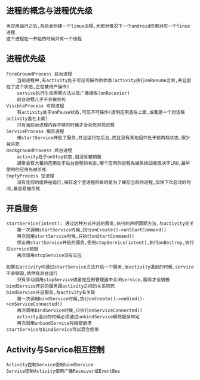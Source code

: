 ## 进程的概念与进程优先级
	当应用运行之后,系统会创建一个linux进程,大部分情况下一个android应用对应一个linux进程
	这个进程在一开始的时候只有一个线程

## 进程优先级
	ForeGroundProcess 前台进程
		当前进程中,有activity处于可见可操作的状态(activity执行onResume之后,并且留在了这个状态,正在被用户操作)
		service执行生命周期方法以及广播接收(onRecevier)
		前台进程几乎不会被杀死
	VisibleProcess 可视进程
		有activity处于onPause状态,可见不可操作(透明应用盖在上面,或者是一个对话框activity盖在上面)
		只有当前台进程内存不够的时候才会杀死可视进程
	ServiceProcess 服务进程
		用startService开启了服务,并且运行在后台,而且没有其他组件处于前两档状态,很少被杀死
	BackgroundProcess 后台进程
		activity处于onStop状态,但没有被销毁
		通常会有大量的应用处于后台进程的状态,哪个应用的进程先被系统回收取决于LRU,最早使用的应用先被杀死
	EmptyProcess 空进程
		没有任何的组件在运行,保存这个空进程的目的是为了缓存当前的进程,加快下次启动的时间,最容易被杀死

## 开启服务
	startService(intent): 通过这种方式开启的服务,执行的声明周期方法,与activity无关
		第一次调用startService时候,执行onCreate()->onStartCommand()
		再次调用startService时候,只执行onStartCommand()
		停止用startService开启的服务,使用stopService(intent),执行onDestroy,执行后service销毁
		再次调用stopService没有反应

	如果在activity中通过startService方法开启一个服务,当activity退出的时候,service不会销毁,依然在后台运行
		只有手动调用stopService或者在应用管理器中关闭service,服务才会销毁
	bindService开启的服务跟activity之间的关系同死
	bindService开启服务,与activity有关联
		第一次调用bindService时候,执行onCreate()->onBind()->onServiceConnected()
		再次调用bindService时候,只执行onServiceConnected()
		activity退出的时候必须通过unbindService解除服务绑定
		再次调用unbindService将报错崩溃
	startService与bindService可以混合使用

## Activity与Service相互控制
	Activity控制Service使用bindService
	Service控制Activity使用广播Receiver或EventBus


